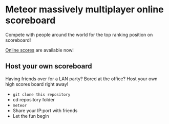 Meteor massively multiplayer online scoreboard
===================
Compete with people around the world for the top ranking position on scoreboard!

[Online scores](http://scores.meteor.com) are available now!

Host your own scoreboard
------------------------
Having friends over for a LAN party? Bored at the office? Host your own high scores board right away!

- `git clone this repository`
- cd repository folder
- `meteor`
- Share your IP:port with friends
- Let the fun begin